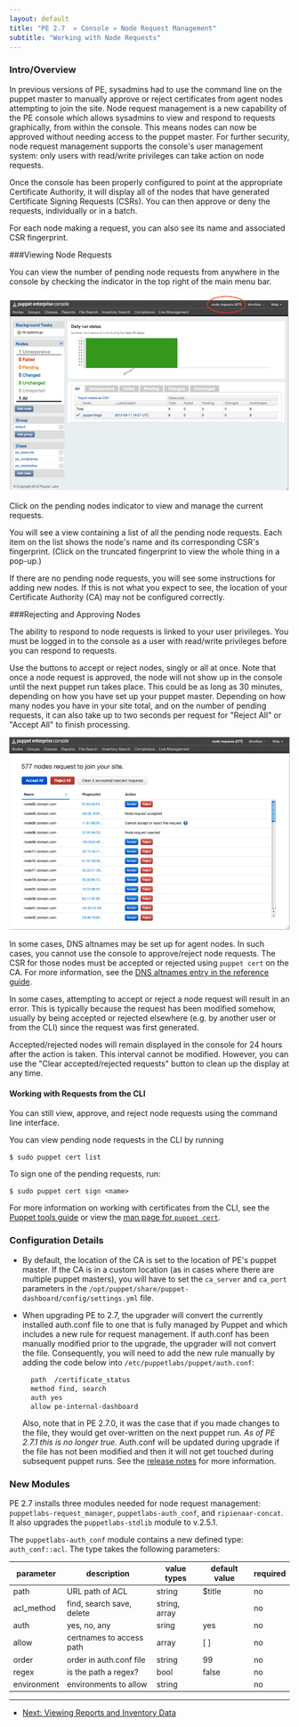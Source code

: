 ```yaml
---
layout: default
title: "PE 2.7  » Console » Node Request Management"
subtitle: "Working with Node Requests"
---
```



### Intro/Overview 
In previous versions of PE, sysadmins had to use the command line on the puppet master to manually approve or reject certificates from agent nodes attempting to join the site. Node request management is a new capability of the PE console which allows sysadmins to view and respond to requests graphically, from within the console. This means nodes can now be approved without needing access to the puppet master. For further security, node request management supports the console's user management system: only users with read/write privileges can take action on node requests.

Once the console has been properly configured to point at the appropriate Certificate Authority, it will display all of the nodes that have generated Certificate Signing Requests (CSRs). You can then approve or deny the requests, individually or in a batch.

For each node making a request, you can also see its name and associated CSR fingerprint.


###Viewing Node Requests

You can view the number of pending node requests from anywhere in the console by checking the indicator in the top right of the main menu bar.

![request indicator](images/console/request_indicator.png)

Click on the pending nodes indicator to view and manage the current requests.

You will see a view containing a list of all the pending node requests. Each item on the list shows the node's name and its corresponding CSR's fingerprint. (Click on the truncated fingerprint to view the whole thing in a pop-up.)

If there are no pending node requests, you will see some instructions for adding new nodes. If this is not what you expect to see, the location of your Certificate Authority (CA) may not be configured correctly.


###Rejecting and Approving Nodes

The ability to respond to node requests is linked to your user privileges. You must be logged in to the console as a user with read/write privileges before you can respond to requests.

Use the buttons to accept or reject nodes, singly or all at once. Note that once a node request is approved, the node will not show up in the console until the next puppet run takes place. This could be as long as 30 minutes, depending on how you have set up your puppet master. Depending on how many nodes you have in your site total, and on the number of pending requests, it can also take up to two seconds per request for "Reject All" or "Accept All" to finish processing.

![request management view](images/console/request_mgmt_view.png)

In some cases, DNS altnames may be set up for agent nodes. In such cases, you cannot use the console to approve/reject node requests. The CSR for those nodes must be accepted or rejected using `puppet cert` on the CA. For more information, see the [DNS altnames entry in the reference guide](http://docs.puppetlabs.com/references/latest/configuration.html#dnsaltnames).

In some cases, attempting to accept or reject a node request will result in an error. This is typically because the request has been modified somehow, usually by being accepted or rejected elsewhere (e.g. by another user or from the CLI) since the request was first generated.

Accepted/rejected nodes will remain displayed in the console for 24 hours after the action is taken. This interval cannot be modified. However, you can use the "Clear accepted/rejected requests" button to clean up the display at any time.


#### Working with Requests from the CLI

You can still view, approve, and reject node requests using the command line interface.

You can view pending node requests in the CLI by running

    $ sudo puppet cert list

To sign one of the pending requests, run:

    $ sudo puppet cert sign <name>
    
For more information on working with certificates from the CLI, see the [Puppet tools guide](http://docs.puppetlabs.com/guides/tools.html#puppet-cert-or-puppetca) or view the [man page for `puppet cert`](http://docs.puppetlabs.com/man/cert.html).

### Configuration Details

* By default, the location of the CA is set to the location of PE's puppet master. If the CA is in a custom location (as in cases where there are multiple puppet masters), you will have to set the `ca_server` and `ca_port` parameters in the `/opt/puppet/share/puppet-dashboard/config/settings.yml` file.

* When upgrading PE to 2.7, the upgrader will convert the currently installed auth.conf file to one that is fully managed by Puppet and which includes a new rule for request management. If auth.conf has been manually modified prior to the upgrade, the upgrader will not convert the file. Consequently, you will need to add the new rule manually by adding the code below into `/etc/puppetlabs/puppet/auth.conf`:

        path  /certificate_status
        method find, search
        auth yes
        allow pe-internal-dashboard

    Also, note that in PE 2.7.0, it was the case that if you made changes to the file, they would get over-written on the next puppet run. *As of PE 2.7.1 this is no longer true.* Auth.conf will be updated during upgrade if the file has not been modified and then it will not get touched during subsequent puppet runs. See the [release notes](http://docs.puppetlabs.com/pe/2.7/appendix.html#release-notes) for more information.

### New Modules
PE 2.7 installs three modules needed for node request management: `puppetlabs-request_manager`, `puppetlabs-auth_conf`, and `ripienaar-concat`. It also upgrades the `puppetlabs-stdlib` module to v.2.5.1.

The `puppetlabs-auth_conf` module contains a new defined type: `auth_conf::acl`. The type takes the following parameters:


| parameter     |  description               |  value types   |  default value | required |
|-------------------|---------------------------------|--------------|-------------------|-----|
| path          |  URL path of ACL           |  string        |  $title        | no |
| acl_method    |  find, search save, delete |  string, array |                | no |
| auth          |  yes, no, any              |  sring         |  yes           | no |
| allow         |  certnames to access path  |  array         |  [ ]            | no |
| order         |  order in auth.conf file   |  string        |  99            | no |
| regex         |  is the path a regex?      |  bool          |  false         | no |
| environment   |  environments to allow     |  string        |                | no |


* * * 

- [Next: Viewing Reports and Inventory Data](./console_reports.html)
